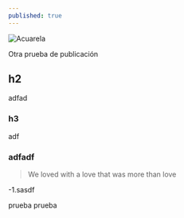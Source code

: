 ```yaml
---
published: true
---
```

<!--more-->

![Acuarela](http://rafacomino.tk/images/proyectos/africa-thumb.jpg)

Otra prueba de publicación

<!--more-->

## h2
adfad
### h3
adf

### adfadf

> We loved with a love that was more than love

-1.sasdf

prueba prueba
